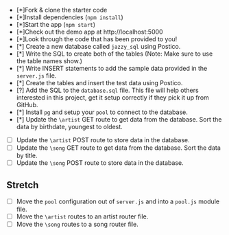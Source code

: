 - [*]Fork & clone the starter code
- [*]Install dependencies (`npm install`)
- [*]Start the app (`npm start`)
- [*]Check out the demo app at http://localhost:5000
- [*]Look through the code that has been provided to you!
- [*] Create a new database called `jazzy_sql` using Postico.
- [*] Write the SQL to create both of the tables (Note: Make sure to use the table names show.)
- [*] Write INSERT statements to add the sample data provided in the `server.js` file. 
- [*] Create the tables and insert the test data using Postico.
- [?] Add the SQL to the `database.sql` file. This file will help others interested in this project, get it setup correctly if they pick it up from GitHub.
- [*] Install `pg` and setup your `pool` to connect to the database.
- [*] Update the `\artist` GET route to get data from the database. Sort the data by birthdate, youngest to oldest.
- [ ] Update the `\artist` POST route to store data in the database. 
- [ ] Update the `\song` GET route to get data from the database. Sort the data by title.
- [ ] Update the `\song` POST route to store data in the database.  

## Stretch

- [ ] Move the `pool` configuration out of `server.js` and into a `pool.js` module file.
- [ ] Move the `\artist` routes to an artist router file. 
- [ ] Move the `\song` routes to a song router file.
